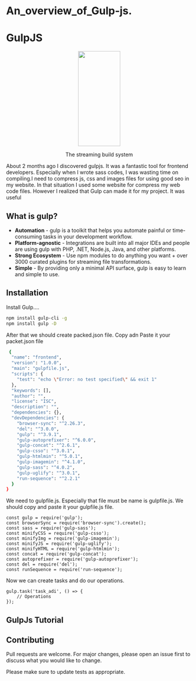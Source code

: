 # An_overview_of_Gulp-js.
# GulpJS
<p align="center">
  <a href="https://gulpjs.com">
    <img height="257" width="114" src="https://raw.githubusercontent.com/gulpjs/artwork/master/gulp-2x.png">
  </a>
  <p align="center">The streaming build system</p>
</p> 

About 2 months ago I discovered gulpjs. It was a fantastic tool for frontend developers. Especially when I wrote sass codes, I was wasting time on compiling.I need to compress  js, css and images files for using good seo in my website. In that situation I used some website for compress my web code files. However  I realized that Gulp can made it for my project. It was useful




## What is gulp?

- **Automation** - gulp is a toolkit that helps you automate painful or time-consuming tasks in your development workflow.
- **Platform-agnostic** - Integrations are built into all major IDEs and people are using gulp with PHP, .NET, Node.js, Java, and other platforms.
- **Strong Ecosystem** - Use npm modules to do anything you want + over 3000 curated plugins for streaming file transformations.
- **Simple** - By providing only a minimal API surface, gulp is easy to learn and simple to use.


## Installation
Install Gulp....
```bash
npm install gulp-cli -g
npm install gulp -D

```
After that we should create packed.json file. Copy adn Paste it your packet.json file

 
```bash
 {
  "name": "frontend",
  "version": "1.0.0",
  "main": "gulpfile.js",
  "scripts": {
    "test": "echo \"Error: no test specified\" && exit 1"
  },
  "keywords": [],
  "author": "",
  "license": "ISC",
  "description": "",
  "dependencies": {},
  "devDependencies": {
    "browser-sync": "^2.26.3",
    "del": "^3.0.0",
    "gulp": "^3.9.1",
    "gulp-autoprefixer": "^6.0.0",
    "gulp-concat": "^2.6.1",
    "gulp-csso": "^3.0.1",
    "gulp-htmlmin": "^5.0.1",
    "gulp-imagemin": "^4.1.0",
    "gulp-sass": "^4.0.2",
    "gulp-uglify": "^3.0.1",
    "run-sequence": "^2.2.1"
  }
}

```
We need to gulpfile.js. Especially that file must be  name  is gulpfile.js. We should copy and paste it your gulpfile.js file.
```
const gulp = require('gulp');
const browserSync = require('browser-sync').create();
const sass = require('gulp-sass');
const minifyCSS = require('gulp-csso');
const minifyImg = require('gulp-imagemin');
const minifyJS = require('gulp-uglify');
const minifyHTML = require('gulp-htmlmin');
const concat = require('gulp-concat');
const autoprefixer = require('gulp-autoprefixer');
const del = require('del');
const runSequence = require('run-sequence');
```

Now we can create tasks and do our operations.

```
gulp.task('task_adi', () => {
    // Operations
});

```
## GulpJs Tutorial





 
## Contributing
Pull requests are welcome. For major changes, please open an issue first to discuss what you would like to change.

Please make sure to update tests as appropriate.
